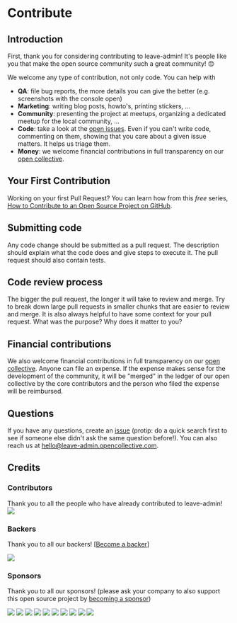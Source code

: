 # Contribute

## Introduction

First, thank you for considering contributing to leave-admin! It's people like you that make the open source community such a great community! 😊

We welcome any type of contribution, not only code. You can help with 
- **QA**: file bug reports, the more details you can give the better (e.g. screenshots with the console open)
- **Marketing**: writing blog posts, howto's, printing stickers, ...
- **Community**: presenting the project at meetups, organizing a dedicated meetup for the local community, ...
- **Code**: take a look at the [open issues](issues). Even if you can't write code, commenting on them, showing that you care about a given issue matters. It helps us triage them.
- **Money**: we welcome financial contributions in full transparency on our [open collective](https://opencollective.com/leave-admin).

## Your First Contribution

Working on your first Pull Request? You can learn how from this *free* series, [How to Contribute to an Open Source Project on GitHub](https://egghead.io/series/how-to-contribute-to-an-open-source-project-on-github).

## Submitting code

Any code change should be submitted as a pull request. The description should explain what the code does and give steps to execute it. The pull request should also contain tests.

## Code review process

The bigger the pull request, the longer it will take to review and merge. Try to break down large pull requests in smaller chunks that are easier to review and merge.
It is also always helpful to have some context for your pull request. What was the purpose? Why does it matter to you?

## Financial contributions

We also welcome financial contributions in full transparency on our [open collective](https://opencollective.com/leave-admin).
Anyone can file an expense. If the expense makes sense for the development of the community, it will be "merged" in the ledger of our open collective by the core contributors and the person who filed the expense will be reimbursed.

## Questions

If you have any questions, create an [issue](issue) (protip: do a quick search first to see if someone else didn't ask the same question before!).
You can also reach us at hello@leave-admin.opencollective.com.

## Credits

### Contributors

Thank you to all the people who have already contributed to leave-admin!
<a href="graphs/contributors"><img src="https://opencollective.com/leave-admin/contributors.svg?width=890" /></a>


### Backers

Thank you to all our backers! [[Become a backer](https://opencollective.com/leave-admin#backer)]

<a href="https://opencollective.com/leave-admin#backers" target="_blank"><img src="https://opencollective.com/leave-admin/backers.svg?width=890"></a>


### Sponsors

Thank you to all our sponsors! (please ask your company to also support this open source project by [becoming a sponsor](https://opencollective.com/leave-admin#sponsor))

<a href="https://opencollective.com/leave-admin/sponsor/0/website" target="_blank"><img src="https://opencollective.com/leave-admin/sponsor/0/avatar.svg"></a>
<a href="https://opencollective.com/leave-admin/sponsor/1/website" target="_blank"><img src="https://opencollective.com/leave-admin/sponsor/1/avatar.svg"></a>
<a href="https://opencollective.com/leave-admin/sponsor/2/website" target="_blank"><img src="https://opencollective.com/leave-admin/sponsor/2/avatar.svg"></a>
<a href="https://opencollective.com/leave-admin/sponsor/3/website" target="_blank"><img src="https://opencollective.com/leave-admin/sponsor/3/avatar.svg"></a>
<a href="https://opencollective.com/leave-admin/sponsor/4/website" target="_blank"><img src="https://opencollective.com/leave-admin/sponsor/4/avatar.svg"></a>
<a href="https://opencollective.com/leave-admin/sponsor/5/website" target="_blank"><img src="https://opencollective.com/leave-admin/sponsor/5/avatar.svg"></a>
<a href="https://opencollective.com/leave-admin/sponsor/6/website" target="_blank"><img src="https://opencollective.com/leave-admin/sponsor/6/avatar.svg"></a>
<a href="https://opencollective.com/leave-admin/sponsor/7/website" target="_blank"><img src="https://opencollective.com/leave-admin/sponsor/7/avatar.svg"></a>
<a href="https://opencollective.com/leave-admin/sponsor/8/website" target="_blank"><img src="https://opencollective.com/leave-admin/sponsor/8/avatar.svg"></a>
<a href="https://opencollective.com/leave-admin/sponsor/9/website" target="_blank"><img src="https://opencollective.com/leave-admin/sponsor/9/avatar.svg"></a>

<!-- This `CONTRIBUTING.md` is based on @nayafia's template https://github.com/nayafia/contributing-template -->